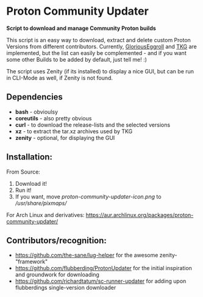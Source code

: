 # Proton Community Updater
**Script to download and manage Community Proton builds**

This script is an easy way to download, extract and delete custom Proton Versions from different contributors.
Currently, [GloriousEggroll][GE] and [TKG][TKG] are implemented, but the list can easily be complemented - and if you want some other Builds to be added by default, just tell me! :)

The script uses Zenity (if its installed) to display a nice GUI, but can be run in CLI-Mode as well, if Zenity is not found.

## Dependencies

- **bash** - obvioulsy 
- **coreutils** - also pretty obvious
- **curl**  - to download the release-lists and the selected versions
- **xz** - to extract the tar.xz archives used by TKG
- **zenity** - optional, for displaying the GUI

## Installation:

From Source:
1. Download it!
2. Run it!
3. If you want, move *proton-community-updater-icon.png* to */usr/share/pixmaps/*

For Arch Linux and derivatives: https://aur.archlinux.org/packages/proton-community-updater/

## Contributors/recognition:
- https://github.com/the-sane/lug-helper for the awesome zenity-"framework"
- https://github.com/flubberding/ProtonUpdater for the initial inspiration and groundwork for downloading
- https://github.com/richardtatum/sc-runner-updater for adding upon flubberdings single-version downloader


[//]: # (These are reference links used in the body of this note and get stripped out when the markdown processor does its job. There is no need to format nicely because it shouldn't be seen. Thanks SO - http://stackoverflow.com/questions/4823468/store-comments-in-markdown-syntax)

   [GE]: <https://github.com/GloriousEggroll/proton-ge-custom>
   [TKG]: <https://github.com/Frogging-Family/wine-tkg-git>
